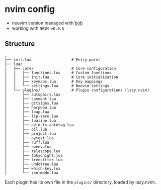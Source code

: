 # nvim config

- neovim version managed with [bob](https://github.com/MordechaiHadad/bob)
- working with `NVIM v0.9.5`

## Structure

```
.
├── init.lua                  # Entry point
├── lua/
│   ├── core/                 # Core configuration
│   │   ├── functions.lua     # Custom functions
│   │   ├── init.lua          # Core initialization
│   │   ├── keymaps.lua       # Key mappings
│   │   └── settings.lua      # Neovim settings
│   └── plugins/              # Plugin configurations (lazy.nvim)
│       ├── autopairs.lua
│       ├── comment.lua
│       ├── gitsigns.lua
│       ├── harpoon.lua
│       ├── leap.lua
│       ├── lsp-zero.lua
│       ├── lualine.lua
│       ├── nvim-ts-autotag.lua
│       ├── oil.lua
│       ├── project.lua
│       ├── pytest.lua
│       ├── ruff.lua
│       ├── swenv.lua
│       ├── telescope.lua
│       ├── tokyonight.lua
│       ├── treesitter.lua
│       ├── undotree.lua
│       ├── which-key.lua
│       └── zen-mode.lua
```

Each plugin has its own file in the `plugins/` directory, loaded by lazy.nvim.
